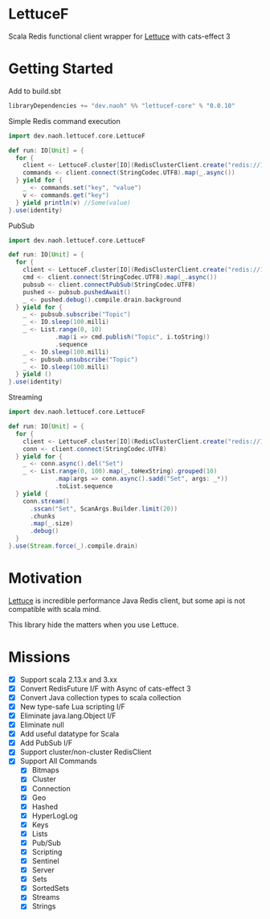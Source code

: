 # LettuceF

Scala Redis functional client wrapper for [Lettuce](https://github.com/lettuce-io/lettuce-core) with cats-effect 3

# Getting Started

Add to build.sbt

```scala
libraryDependencies += "dev.naoh" %% "lettucef-core" % "0.0.10"
```

Simple Redis command execution

```scala
import dev.naoh.lettucef.core.LettuceF

def run: IO[Unit] = {
  for {
    client <- LettuceF.cluster[IO](RedisClusterClient.create("redis://127.0.0.1:7000"))
    commands <- client.connect(StringCodec.UTF8).map(_.async())
  } yield for {
    _ <- commands.set("key", "value")
    v <- commands.get("key")
  } yield println(v) //Some(value)
}.use(identity)
```

PubSub

```scala
import dev.naoh.lettucef.core.LettuceF

def run: IO[Unit] = {
  for {
    client <- LettuceF.cluster[IO](RedisClusterClient.create("redis://127.0.0.1:7000"))
    cmd <- client.connect(StringCodec.UTF8).map(_.async())
    pubsub <- client.connectPubSub(StringCodec.UTF8)
    pushed <- pubsub.pushedAwait()
    _ <- pushed.debug().compile.drain.background
  } yield for {
    _ <- pubsub.subscribe("Topic")
    _ <- IO.sleep(100.milli)
    _ <- List.range(0, 10)
             .map(i => cmd.publish("Topic", i.toString))
             .sequence
    _ <- IO.sleep(100.milli)
    _ <- pubsub.unsubscribe("Topic")
    _ <- IO.sleep(100.milli)
  } yield ()
}.use(identity)
```

Streaming

```scala
import dev.naoh.lettucef.core.LettuceF

def run: IO[Unit] = {
  for {
    client <- LettuceF.cluster[IO](RedisClusterClient.create("redis://127.0.0.1:7000"))
    conn <- client.connect(StringCodec.UTF8)
  } yield for {
    _ <- conn.async().del("Set")
    _ <- List.range(0, 100).map(_.toHexString).grouped(10)
             .map(args => conn.async().sadd("Set", args: _*))
             .toList.sequence
  } yield {
    conn.stream()
      .sscan("Set", ScanArgs.Builder.limit(20))
      .chunks
      .map(_.size)
      .debug()
  }
}.use(Stream.force(_).compile.drain)
```

# Motivation

[Lettuce](https://github.com/lettuce-io/lettuce-core) is incredible performance Java Redis client, but some api is not compatible with scala mind.

This library hide the matters when you use Lettuce.

# Missions

- [x] Support scala 2.13.x and 3.xx
- [x] Convert RedisFuture I/F with Async of cats-effect 3
- [x] Convert Java collection types to scala collection
- [x] New type-safe Lua scripting I/F
- [x] Eliminate java.lang.Object I/F
- [x] Eliminate null
- [x] Add useful datatype for Scala
- [x] Add PubSub I/F
- [x] Support cluster/non-cluster RedisClient
- [x] Support All Commands
  - [x] Bitmaps
  - [x] Cluster
  - [x] Connection
  - [x] Geo
  - [x] Hashed
  - [x] HyperLogLog
  - [x] Keys
  - [x] Lists
  - [x] Pub/Sub
  - [x] Scripting
  - [x] Sentinel
  - [x] Server
  - [x] Sets
  - [x] SortedSets
  - [x] Streams
  - [x] Strings
